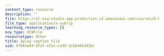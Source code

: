 ```yaml
---
content_type: resource
description: ''
file: https://ol-ocw-studio-app-production.s3.amazonaws.com/courses/6-890-algorithmic-lower-bounds-fun-with-hardness-proofs-fall-2014/5f663e049fa747acca993cbb466343bc_x-Ik9YAFAPo.srt
file_type: application/x-subrip
learning_resource_types: []
ocw_type: OCWFile
resourcetype: Other
title: 3play caption file
uid: 5f663e04-9fa7-47ac-ca99-3cbb466343bc
---
```

